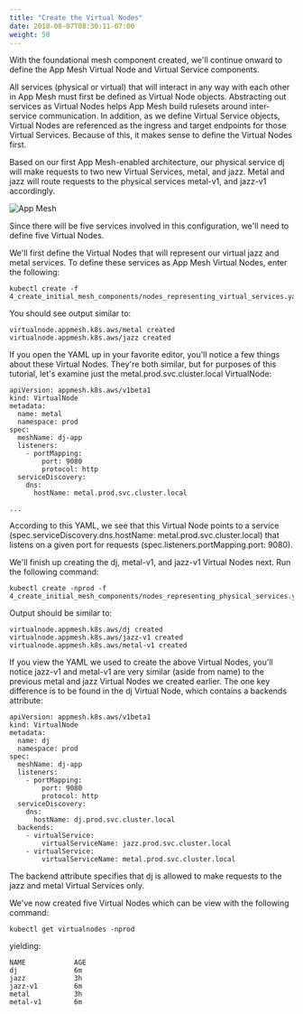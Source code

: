 ```yaml
---
title: "Create the Virtual Nodes"
date: 2018-08-07T08:30:11-07:00
weight: 50
---
```


With the foundational mesh component created, we'll continue onward to define the App Mesh Virtual Node and Virtual Service components.

All services (physical or virtual) that will interact in any way with each other in App Mesh must first be defined as Virtual Node objects.  Abstracting out services as Virtual Nodes helps App Mesh build rulesets around inter-service communication. In addition, as we define Virtual Service objects, Virtual Nodes are referenced as the ingress and target endpoints for those Virtual Services.  Because of this, it makes sense to define the Virtual Nodes first.

Based on our first App Mesh-enabled architecture, our physical service dj will make requests to two new Virtual Services, metal, and jazz.  Metal and jazz will route requests to the physical services metal-v1, and jazz-v1 accordingly.

![App Mesh](/images/app_mesh_ga/135-v1-mesh.png)


Since there will be five services involved in this configuration, we'll need to define five Virtual Nodes.

We'll first define the Virtual Nodes that will represent our virtual jazz and metal services.  To define these services as App Mesh Virtual Nodes, enter the following:

```
kubectl create -f 4_create_initial_mesh_components/nodes_representing_virtual_services.yaml
```

You should see output similar to:

```
virtualnode.appmesh.k8s.aws/metal created
virtualnode.appmesh.k8s.aws/jazz created
```

If you open the YAML up in your favorite editor, you'll notice a few things about these Virtual Nodes.  They're both similar, but for purposes of this tutorial, let's examine just the metal.prod.svc.cluster.local VirtualNode:

```
apiVersion: appmesh.k8s.aws/v1beta1
kind: VirtualNode
metadata:
  name: metal
  namespace: prod
spec:
  meshName: dj-app
  listeners:
    - portMapping:
        port: 9080
        protocol: http
  serviceDiscovery:
    dns:
      hostName: metal.prod.svc.cluster.local

...
```

According to this YAML, we see that this Virtual Node points to a service (spec.serviceDiscovery.dns.hostName: metal.prod.svc.cluster.local) that listens on a given port for requests (spec.listeners.portMapping.port: 9080).

We'll finish up creating the dj, metal-v1, and jazz-v1 Virtual Nodes next.  Run the following command:

```
kubectl create -nprod -f 4_create_initial_mesh_components/nodes_representing_physical_services.yaml
```

Output should be similar to:

```
virtualnode.appmesh.k8s.aws/dj created
virtualnode.appmesh.k8s.aws/jazz-v1 created
virtualnode.appmesh.k8s.aws/metal-v1 created
```

If you view the YAML we used to create the above Virtual Nodes, you'll notice jazz-v1 and metal-v1 are very similar (aside from name) to the previous metal and jazz Virtual Nodes we created earlier.  The one key difference is to be found in the dj Virtual Node, which contains a backends attribute:

```
apiVersion: appmesh.k8s.aws/v1beta1
kind: VirtualNode
metadata:
  name: dj
  namespace: prod
spec:
  meshName: dj-app
  listeners:
    - portMapping:
        port: 9080
        protocol: http
  serviceDiscovery:
    dns:
      hostName: dj.prod.svc.cluster.local
  backends:
    - virtualService:
        virtualServiceName: jazz.prod.svc.cluster.local
    - virtualService:
        virtualServiceName: metal.prod.svc.cluster.local
```

The backend attribute specifies that dj is allowed to make requests to the jazz and metal Virtual Services only.

We've now created five Virtual Nodes which can be view with the following command:

```
kubectl get virtualnodes -nprod
```

yielding:

```
NAME            AGE
dj              6m
jazz            3h
jazz-v1         6m
metal           3h
metal-v1        6m
```
